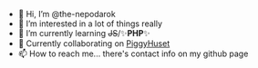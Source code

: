 - 👋 Hi, I’m @the-nepodarok
- 👀 I’m interested in a lot of things really
- 🌱 I’m currently learning <del>JS</del>/✨<b>PHP</b>✨
- 💞️ Currently collaborating on [PiggyHuset](https://github.com/whatevernumber/PiggyHuset)
- 📫 How to reach me... there's contact info on my github page

<!---
the-nepodarok/the-nepodarok is a ✨ special ✨ repository because its `README.md` (this file) appears on your GitHub profile.
You can click the Preview link to take a look at your changes.
--->
